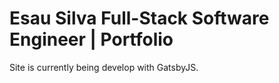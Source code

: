 # Esau Silva Full-Stack Software Engineer | Portfolio

Site is currently being develop with GatsbyJS.
